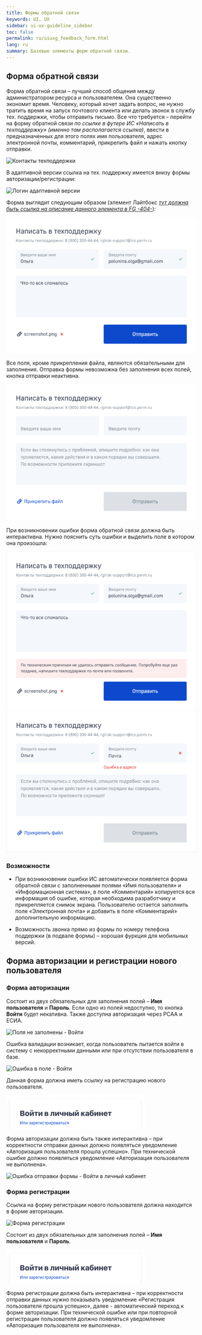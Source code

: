 ```yaml
---
title: Формы обратной связи
keywords: UI, UX
sidebar: ui-ux-guideline_sidebar
toc: false
permalink: ru/uiuxg_feedback_form.html
lang: ru
summary: Базовые элементы форм обратной связи.
---
```

  
## Форма обратной связи

Форма обратной связи – лучший способ общения между администратором ресурса и пользователем. Она существенно экономит время. Человеку, который хочет задать вопрос, не нужно тратить время на запуск почтового клиента или делать звонок в службу тех. поддержки, чтобы отправить письмо. Все что требуется – перейти на форму обратной связи *по ссылке в футере ИС «Написать в техподдержку» (именно там располагается ссылка)*, ввести в предназначенных для этого полях имя пользователя, адрес электронной почты, комментарий, прикрепить файл и нажать кнопку отправки.

![Контакты техподдержки](../../../images/pages/guides/ui-ux-guideline/uiuxg_feedback_form/1.png)

В адаптивной версии ссылка на тех. поддержку имеется внизу формы авторизации/регистрации:

![Логин адаптивной версии](../../../images/pages/guides/ui-ux-guideline/uiuxg_feedback_form/5.png)

Форма выглядит следующим образом (элемент Лайтбокс [*тут должна быть ссылка на описание данного элемента в FG -404-*](404)):

![Написать в техподдержку](../../../images/pages/guides/ui-ux-guideline/uiuxg_feedback_form/3.png)

Все поля, кроме прикрепления файла, являются обязательными для заполнения. Отправка формы невозможна без заполнения всех полей, кнопка отправки неактивна.

![Поля не заполнены - Написать в техподдержку](../../../images/pages/guides/ui-ux-guideline/uiuxg_feedback_form/2.png)

При возникновении ошибки форма обратной связи должна быть интерактивна. Нужно пояснить суть ошибки и выделить поле в котором она произошла:

![Ошибка отправки формы - Написать в техподдержку - Сообщение](../../../images/pages/guides/ui-ux-guideline/uiuxg_feedback_form/4.png)
![Ошибка отправки формы - Написать в техподдержку - Неверное поле](../../../images/pages/guides/ui-ux-guideline/uiuxg_feedback_form/4,5.png)

### Возможности

* При возникновении ошибки ИС автоматически появляется форма обратной связи с заполненными полями «Имя пользователя» и «Информационная система», в поле «Комментарий» копируется вся информация об ошибке, которая необходима разработчику и прикрепляется снимок экрана. Пользователю остается заполнить поле «Электронная почта» и добавить в поле «Комментарий» дополнительную информацию.

* Возможность звонка прямо из формы по номеру телефона поддержки (в подвале формы) – хорошая фуркция для мобильных версий.

## Форма авторизации и регистрации нового пользователя

### Форма авторизации

Состоит из двух обязательных для заполнения полей – **Имя пользователя** и **Пароль**. Если одно из полей недоступно, то кнопка **Войти** будет некативна. Также доступна авторизация через РСАА и ЕСИА.

![Поля не заполнены - Войти](../../../images/pages/guides/ui-ux-guideline/uiuxg_feedback_form/6.png)

Ошибка валидации возникает, когда пользователь пытается войти в систему с некорректными данными или при отсутствии пользователя в базе.

![Ошибка в поле - Войти](../../../images/pages/guides/ui-ux-guideline/uiuxg_feedback_form/7.png)

Данная форма должна иметь ссылку на регистрацию нового пользователя.

![Войти в личный кабинет](../../../images/pages/guides/ui-ux-guideline/uiuxg_feedback_form/8.png)

Форма авторизации должна быть также интерактивна – при корректности отправки данных должно появляться уведомление «Авторизация пользователя прошла успешно». При технической ошибке должно появляться уведомление «Авторизация пользователя не выполнена».

![Ошибка отправки формы - Войти в личный кабинет](../../../images/pages/guides/ui-ux-guideline/uiuxg_feedback_form/9.png)

### Форма регистрации

Ссылка на форму регистрации нового пользователя должна находится в форме авторизации.

![Форма регистрации](../../../images/pages/guides/ui-ux-guideline/uiuxg_feedback_form/10.png)

Состоит из двух обязательных для заполнения полей – **Имя пользователя** и **Пароль**.

![Войти в личный кабинет - Второй пример](../../../images/pages/guides/ui-ux-guideline/uiuxg_feedback_form/8.png)

Форма регистрации должна быть интерактивна – при корректности отправки данных нужно показывать уведомление «Регистрация пользователя прошла успешно», далее - автоматический переход к форме авторизации. При технической ошибке или при повторной регистрации пользователя должно появляться уведомление «Авторизация пользователя не выполнена».
